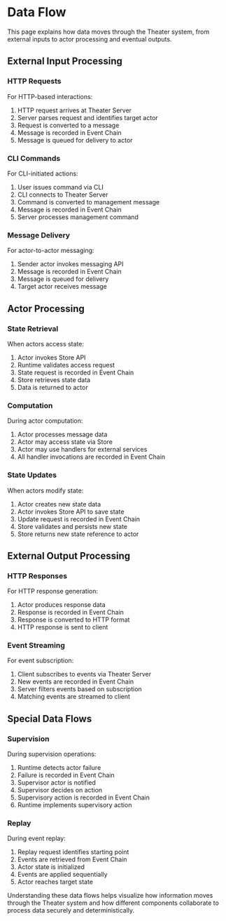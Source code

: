 # Data Flow

This page explains how data moves through the Theater system, from external inputs to actor processing and eventual outputs.

## External Input Processing

### HTTP Requests

For HTTP-based interactions:

1. HTTP request arrives at Theater Server
2. Server parses request and identifies target actor
3. Request is converted to a message
4. Message is recorded in Event Chain
5. Message is queued for delivery to actor

### CLI Commands

For CLI-initiated actions:

1. User issues command via CLI
2. CLI connects to Theater Server
3. Command is converted to management message
4. Message is recorded in Event Chain
5. Server processes management command

### Message Delivery

For actor-to-actor messaging:

1. Sender actor invokes messaging API
2. Message is recorded in Event Chain
3. Message is queued for delivery
4. Target actor receives message

## Actor Processing

### State Retrieval

When actors access state:

1. Actor invokes Store API
2. Runtime validates access request
3. State request is recorded in Event Chain
4. Store retrieves state data
5. Data is returned to actor

### Computation

During actor computation:

1. Actor processes message data
2. Actor may access state via Store
3. Actor may use handlers for external services
4. All handler invocations are recorded in Event Chain

### State Updates

When actors modify state:

1. Actor creates new state data
2. Actor invokes Store API to save state
3. Update request is recorded in Event Chain
4. Store validates and persists new state
5. Store returns new state reference to actor

## External Output Processing

### HTTP Responses

For HTTP response generation:

1. Actor produces response data
2. Response is recorded in Event Chain
3. Response is converted to HTTP format
4. HTTP response is sent to client

### Event Streaming

For event subscription:

1. Client subscribes to events via Theater Server
2. New events are recorded in Event Chain
3. Server filters events based on subscription
4. Matching events are streamed to client

## Special Data Flows

### Supervision

During supervision operations:

1. Runtime detects actor failure
2. Failure is recorded in Event Chain
3. Supervisor actor is notified
4. Supervisor decides on action
5. Supervisory action is recorded in Event Chain
6. Runtime implements supervisory action

### Replay

During event replay:

1. Replay request identifies starting point
2. Events are retrieved from Event Chain
3. Actor state is initialized
4. Events are applied sequentially
5. Actor reaches target state

Understanding these data flows helps visualize how information moves through the Theater system and how different components collaborate to process data securely and deterministically.
